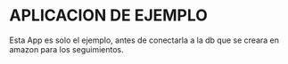 # APLICACION DE EJEMPLO

Esta App es solo el ejemplo, antes de conectarla a la db que se creara en amazon para los seguimientos.